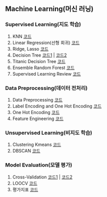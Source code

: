 ## Machine Learning(머신 러닝)

### Supervised Learning(지도 학습)

1. KNN [코드]()
2. Linear Regression(선형 회귀) [코드](https://github.com/city1616/LikeLion_AI_SCHOOL_13th/blob/master/05.%20머신러닝/01.%20Supervised%20Learning/02_Linear_Regression_Basic.ipynb)
3. Ridge, Lasso [코드]()
4. Decision Tree [코드1](https://github.com/city1616/LikeLion_AI_SCHOOL_13th/blob/master/05.%20머신러닝/01.%20Supervised%20Learning/04_Decision_Tree_Basic.ipynb) | [코드2](https://github.com/city1616/LikeLion_AI_SCHOOL_13th/blob/master/05.%20머신러닝/01.%20Supervised%20Learning/05_Decision_Tree_Basic.ipynb)
5. Titanic Decision Tree [코드](https://github.com/city1616/LikeLion_AI_SCHOOL_13th/blob/master/05.%20머신러닝/01.%20Supervised%20Learning/06_Titanic_Decision_Tree_실습.ipynb)
6. Ensemble Random Forest [코드](https://github.com/city1616/LikeLion_AI_SCHOOL_13th/blob/master/05.%20머신러닝/01.%20Supervised%20Learning/07_Ensemble_RandomForest.ipynb)
7. Supervised Learning Review [코드](https://github.com/city1616/LikeLion_AI_SCHOOL_13th/blob/master/05.%20머신러닝/01.%20Supervised%20Learning/08_Supervised_Learning_Review.ipynb)

### Data Preprocessing(데이터 전처리)

1. Data Preprocessing [코드](https://github.com/city1616/LikeLion_AI_SCHOOL_13th/blob/master/05.%20머신러닝/02.%20Data%20Preprocessing/01_Data_Preprocessing.ipynb)
2. Label Encoding and One Hot Encoding [코드](https://github.com/city1616/LikeLion_AI_SCHOOL_13th/blob/master/05.%20머신러닝/02.%20Data%20Preprocessing/02_Label_Encoding_One_Hot_Encoding.ipynb)
3. One Hot Encoding [코드](https://github.com/city1616/LikeLion_AI_SCHOOL_13th/blob/master/05.%20머신러닝/02.%20Data%20Preprocessing/03_One_Hot_Encoding.ipynb)
4. Feature Engineering [코드](https://github.com/city1616/LikeLion_AI_SCHOOL_13th/blob/master/05.%20머신러닝/02.%20Data%20Preprocessing/04_Feature_Engineering.ipynb)

### Unsupervised Learning(비지도 학습)

1. Clustering Kmeans [코드](https://github.com/city1616/LikeLion_AI_SCHOOL_13th/blob/master/05.%20머신러닝/03.%20Unsupervised%20Learning/01_Clustering_Kmeans.ipynb)
2. DBSCAN [코드](https://github.com/city1616/LikeLion_AI_SCHOOL_13th/blob/master/05.%20머신러닝/03.%20Unsupervised%20Learning/02_DBSCAN.ipynb)

### Model Evaluation(모델 평가)

1. Cross-Validation [코드1](https://github.com/city1616/LikeLion_AI_SCHOOL_13th/blob/master/05.%20머신러닝/04.%20Model%20Evaluation/01_Cross_validation_1.ipynb) | [코드2](https://github.com/city1616/LikeLion_AI_SCHOOL_13th/blob/master/05.%20머신러닝/04.%20Model%20Evaluation/02_Cross_validation_2.ipynb) 
2. LOOCV [코드](https://github.com/city1616/LikeLion_AI_SCHOOL_13th/blob/master/05.%20머신러닝/04.%20Model%20Evaluation/03_LOOCV.ipynb)
3. 평가지표 [코드](https://github.com/city1616/LikeLion_AI_SCHOOL_13th/blob/master/05.%20머신러닝/04.%20Model%20Evaluation/04_confusion_matrix(평가지표).ipynb)
